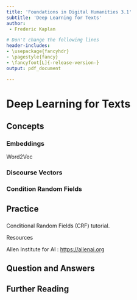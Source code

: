 ```yaml
---
title: 'Foundations in Digital Humanities 3.1'
subtitle: 'Deep Learning for Texts'
author:
 - Frederic Kaplan

# Don't change the following lines
header-includes:
- \usepackage{fancyhdr}
- \pagestyle{fancy}
- \fancyfoot[L]{-release-version-}
output: pdf_document

---
```


# Deep Learning for Texts

## Concepts

### Embeddings

Word2Vec

### Discourse Vectors

### Condition Random Fields



## Practice

### 

Conditional Random Fields (CRF) tutorial. 



Resources

Allen Institute for AI : https://allenai.org

## Question and Answers 



## Further Reading

